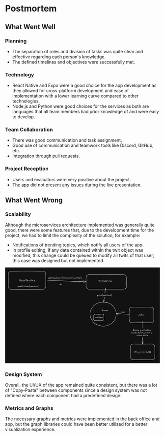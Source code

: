 # Postmortem

## What Went Well

### Planning

- The separation of roles and division of tasks was quite clear and effective regarding each person's knowledge.
- The defined timelines and objectives were successfully met.

### Technology

- React Native and Expo were a good choice for the app development as they allowed for cross-platform development and ease of implementation with a lower learning curve compared to other technologies.
- Node.js and Python were good choices for the services as both are languages that all team members had prior knowledge of and were easy to develop.

### Team Collaboration

- There was good communication and task assignment.
- Good use of communication and teamwork tools like Discord, GitHub, etc.
- Integration through pull requests.

### Project Reception

- Users and evaluators were very positive about the project.
- The app did not present any issues during the live presentation.

## What Went Wrong

### Scalability

Although the microservices architecture implemented was generally quite good, there were some features that, due to the development time for the project, we had to limit the complexity of the solution, for example:

- Notifications of trending topics, which notify all users of the app.
- In profile editing, if any data contained within the twit object was modified, this change could be queued to modify all twits of that user; this case was designed but not implemented.

![Feature Design](AsyncUserEdit.png)

### Design System

Overall, the UI/UX of the app remained quite consistent, but there was a lot of "Copy-Paste" between components since a design system was not defined where each component had a predefined design.

### Metrics and Graphs

The necessary graphs and metrics were implemented in the back office and app, but the graph libraries could have been better utilized for a better visualization experience.
